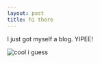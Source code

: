 ```yaml
---
layout: post
title: hi there
---
```


I just got myself a blog. YIPEE!

![cool i guess](https://lh3.googleusercontent.com/XIF6ZR4pLGOntk7V4lQzuIcKOf0KWtF-AVq5pZ_oGPygjXheMGXYWsu0KmXXFTwkldFOuBoAl3fTS_0k3oCgTzqJM1nxhC01z-RDv2mE2KxqXEIyPesIWByKh0qFAcTQD6Xj8Am0YH7Jmi4nZOcL9_v2Bspl-k0lhUhy4FzkY-DlpeyI5ZMV4qkimoWUGz6ib5wSrXsCrYjleXOxTxZCviy05NOw80xDr9ARBcgjeF3V9LbcFudg2IR2rq8iDQiLD6UX-vK3bvUQ3s3zXWlruyvGExb28eesOtQmAbHbIbpdbuKCsGpFzV0I1H9vw-UUV6rQNWWVY_j3ZKiQD6EoONF5uYQXrgWvpYAm_9gcUb-JPDH6i_NkeCECKAu11AM6TmZ3kyXT35mlpUD0qHziaIk1PrZ3pr40zuoAeX8oS16uyg6skpaNwzoY7wD3dRt9lsSFxXnGIRsEGMJVKWJz6u1C3i7D-cyM-FpfgN9AadP0PnTZCMXDgykeOtMcEMIK-4NKBlubb4wdE4xV7Ysa7y64podO8pclLSz4JEVcrtrSFW4WSvOY3-y-0e8enCe8jnbqn8YVx4hQvMXl56-3JrGtFZoaX03btIK2W8wPtZ0BHxN6TzvtGwG8tvzNRmVDQVkxifXPNtvpfVCquOHgwRKtbSkuMymrfkUoFHmT8nueyWtmnHAz4HE4gkorW8X77cY3pdJpNv6nUhsu6oFGTC5ogeUcDKQBv72Yih0r-IF6DK9E9rTTZliwifCXgZDDxJwUYBFQjZ-pPBWzxo4Pks_oQxyCEzyCV74U_ZxkrVlXrSTmy97Md0ggEOS2pN6MjXElDGJHWI-TRLTyW1Vksvczg3PoqkI2zdPp_EmMRNRhP2vhQhzQ6pFiNrskfOhZm_OCZBgECR8dVaJFjewnRQearLBbqswmBdxyV-z0aPp2dCebjzCgC6JbYKL5rWo7HwzHgVsF0bBy7kddz-GfuCK5afxB00OBqhCpJOFXVxjC-PR7c7D4wyxg=w697-h406-no?authuser=2)
